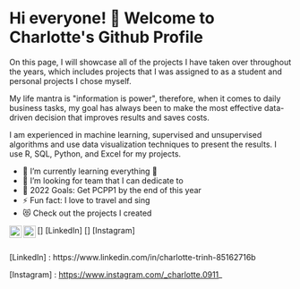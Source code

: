 # Hi everyone! 👋 Welcome to Charlotte's Github Profile 

On this page, I will showcase all of the projects I have taken over throughout the years, which includes projects that I was assigned to as a student and personal projects I chose myself. 

My life mantra is "information is power", therefore, when it comes to daily business tasks, my goal has always been to make the most effective data-driven decision that improves results and saves costs. 

I am experienced in machine learning, supervised and unsupervised algorithms and use data visualization techniques to present the results. I use R, SQL,  Python, and Excel for my projects.

- 🌱 I’m currently learning everything 🤣
- 👯 I’m looking for team that I can dedicate to
- 🥅 2022 Goals: Get PCPP1 by the end of this year
- ⚡ Fun fact: I love to travel and sing
- 😻 Check out the projects I created

[<img align="left" alt = "Chartrnh | LinkedIn" width="22px" src = "https://user-images.githubusercontent.com/108549500/194790331-a19e752f-c10d-452a-a1e5-80f999ce4ec0.jpg" />] [LinkedIn] 
[<img align="left" alt = "Chartrnh | Instagram" width="22px" src = "https://user-images.githubusercontent.com/108549500/194790449-530b24a8-6c1c-49dc-94a8-d9a53ddb0a72.png" />] [Instagram]

<br />
[LinkedIn] : https://www.linkedin.com/in/charlotte-trinh-85162716b

[Instagram] : https://www.instagram.com/_charlotte.0911_ 




<!--
**Chartrnh/Chartrnh** is a ✨ _special_ ✨ repository because its `README.md` (this file) appears on your GitHub profile.

Here are some ideas to get you started:

- 🔭 I’m currently working on ...
- 🌱 I’m currently learning ...
- 👯 I’m looking to collaborate on ...
- 🤔 I’m looking for help with ...
- 💬 Ask me about ...
- 📫 How to reach me: ...
- 😄 Pronouns: ...
- ⚡ Fun fact: ...
-->
